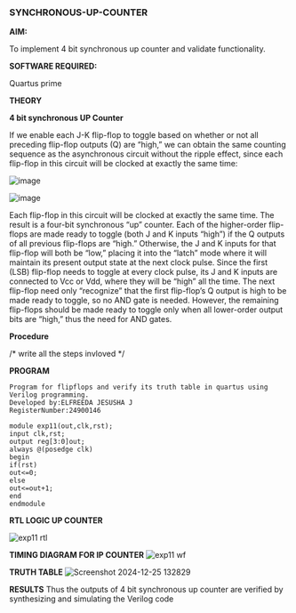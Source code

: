 ### SYNCHRONOUS-UP-COUNTER

**AIM:**

To implement 4 bit synchronous up counter and validate functionality.

**SOFTWARE REQUIRED:**

Quartus prime

**THEORY**

**4 bit synchronous UP Counter**

If we enable each J-K flip-flop to toggle based on whether or not all preceding flip-flop outputs (Q) are “high,” we can obtain the same counting sequence as the asynchronous circuit without the ripple effect, since each flip-flop in this circuit will be clocked at exactly the same time:

![image](https://github.com/naavaneetha/SYNCHRONOUS-UP-COUNTER/assets/154305477/d5db3fa0-e413-404c-b80e-b2f39d82e7e8)


![image](https://github.com/naavaneetha/SYNCHRONOUS-UP-COUNTER/assets/154305477/52cb61eb-d04b-442d-810c-31185a68410b)

Each flip-flop in this circuit will be clocked at exactly the same time.
The result is a four-bit synchronous “up” counter. Each of the higher-order flip-flops are made ready to toggle (both J and K inputs “high”) if the Q outputs of all previous flip-flops are “high.”
Otherwise, the J and K inputs for that flip-flop will both be “low,” placing it into the “latch” mode where it will maintain its present output state at the next clock pulse.
Since the first (LSB) flip-flop needs to toggle at every clock pulse, its J and K inputs are connected to Vcc or Vdd, where they will be “high” all the time.
The next flip-flop need only “recognize” that the first flip-flop’s Q output is high to be made ready to toggle, so no AND gate is needed.
However, the remaining flip-flops should be made ready to toggle only when all lower-order output bits are “high,” thus the need for AND gates.

**Procedure**

/* write all the steps invloved */

**PROGRAM**
```
Program for flipflops and verify its truth table in quartus using Verilog programming. 
Developed by:ELFREEDA JESUSHA J
RegisterNumber:24900146
```
```
module exp11(out,clk,rst);
input clk,rst;
output reg[3:0]out;
always @(posedge clk)
begin
if(rst)
out<=0;
else
out<=out+1;
end 
endmodule

```

**RTL LOGIC UP COUNTER**

![exp11 rtl](https://github.com/user-attachments/assets/67e03355-0132-47b2-8e60-e3224b1e19e2)

**TIMING DIAGRAM FOR IP COUNTER**
![exp11 wf](https://github.com/user-attachments/assets/523b523e-17ed-44ed-8e99-0fa4e8bf3328)


**TRUTH TABLE**
![Screenshot 2024-12-25 132829](https://github.com/user-attachments/assets/6c7616e0-a03f-45ed-a020-bebd9fa5d506)

**RESULTS**
Thus the outputs of 4 bit synchronous up counter are verified by synthesizing and simulating the Verilog code
